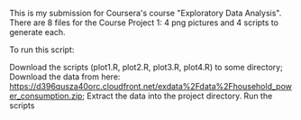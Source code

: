 This is my submission for Coursera's course "Exploratory Data Analysis". There are 8 files for the Course Project 1: 4 png pictures and 4 scripts to generate each.

To run this script:

Download the scripts (plot1.R, plot2.R, plot3.R, plot4.R) to some directory;
Download the data from here: https://d396qusza40orc.cloudfront.net/exdata%2Fdata%2Fhousehold_power_consumption.zip;
Extract the data into the project directory.
Run the scripts
